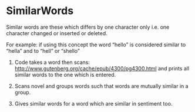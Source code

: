 SimilarWords
============



Similar words are these which differs by one character only i.e. one character changed or inserted or deleted.

For example: if using this concept the word “hello” is considered similar to “hella” and to “hell” or “shello”



1. Code takes a word then scans: http://www.gutenberg.org/cache/epub/4300/pg4300.html and prints all similar words to the
   one which is entered.

2. Scans novel and groups words such that words are mutually similar in a group.

3. Gives similar words for a word which are similar in sentiment too.


